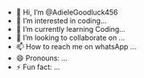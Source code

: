 - 👋 Hi, I’m @AdieleGoodluck456
- 👀 I’m interested in coding...
- 🌱 I’m currently learning Coding...
- 💞️ I’m looking to collaborate on ...
- 📫 How to reach me on whatsApp ...
- 😄 Pronouns: ...
- ⚡ Fun fact: ...

<!---
AdieleGoodluck456/AdieleGoodluck456 is a ✨ special ✨ repository because its `README.md` (this file) appears on your GitHub profile.
You can click the Preview link to take a look at your changes.
--->
